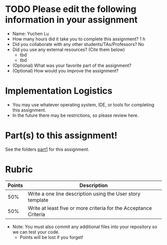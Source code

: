 # TODO Please edit the following information in your assignment

- Name: Yuchen Lu
- How many hours did it take you to complete this assignment? 1 h
- Did you collaborate with any other students/TAs/Professors? No
- Did you use any external resources? (Cite them below)
  - tbd
  - tbd
- (Optional) What was your favorite part of the assignment?
- (Optional) How would you improve the assignment?

# Implementation Logistics

- You may use whatever operating system, IDE, or tools for completing this assignment.
- In the future there may be restrictions, so please review here.

# Part(s) to this assignment!

See the folders [part1](./part1) for this assignment.

# Rubric

| Points | Description                                                      |
| ------ | ---------------------------------------------------------------- |
| 50%    | Write a one line description using the User story template       |
| 50%    | Write at least five or more criteria for the Acceptance Criteria |

- Note: You must also commit any additional files into your repository so we can test your code.
  - Points will be lost if you forget!
